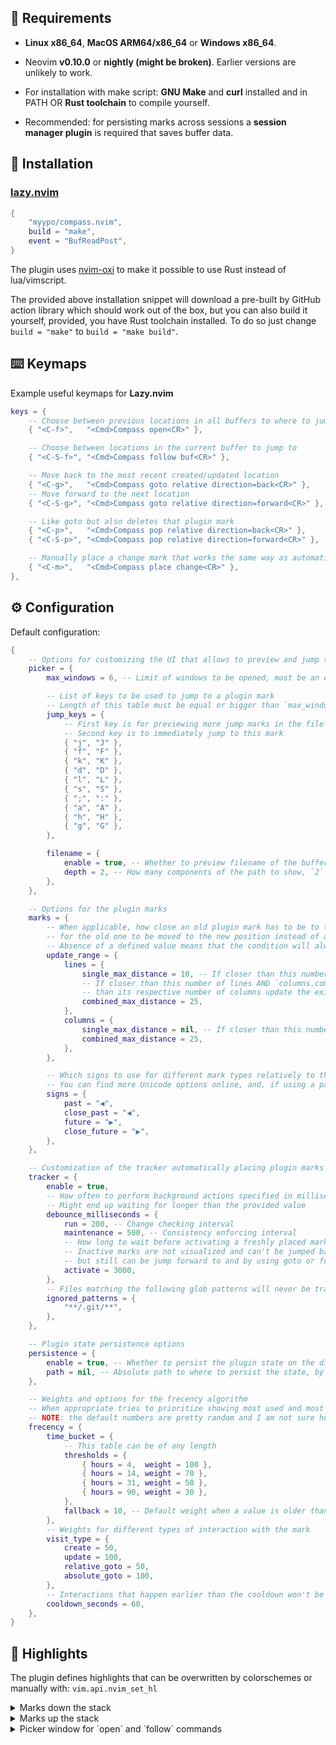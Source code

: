 <!-- panvimdoc-ignore-start -->

<!-- panvimdoc-ignore-end -->

## 🎯 Requirements

- **Linux x86_64**, **MacOS ARM64/x86_64** or **Windows x86_64**.

- Neovim **v0.10.0** or **nightly (might be broken)**. Earlier versions are unlikely to work.

- For installation with make script: **GNU Make** and **curl** installed and in PATH OR **Rust toolchain** to compile yourself.

- Recommended: for persisting marks across sessions a **session manager plugin** is required that saves buffer data.

## 🔌 Installation

### [lazy.nvim](https://github.com/folke/lazy.nvim)

```lua
{
    "myypo/compass.nvim",
    build = "make",
    event = "BufReadPost",
}
```

The plugin uses [nvim-oxi](https://github.com/noib3/nvim-oxi)
to make it possible to use Rust instead of lua/vimscript.

The provided above installation snippet will download a pre-built by GitHub action library which should
work out of the box, but you can also build it yourself, provided, you have Rust toolchain installed.
To do so just change `build = "make"` to `build = "make build"`.

## ⌨️ Keymaps

Example useful keymaps for **Lazy.nvim**

```lua
keys = {
    -- Choose between previous locations in all buffers to where to jump to
    { "<C-f>",   "<Cmd>Compass open<CR>" },

    -- Choose between locations in the current buffer to jump to
    { "<C-S-f>", "<Cmd>Compass follow buf<CR>" },

    -- Move back to the most recent created/updated location
    { "<C-g>",   "<Cmd>Compass goto relative direction=back<CR>" },
    -- Move forward to the next location
    { "<C-S-g>", "<Cmd>Compass goto relative direction=forward<CR>" },

    -- Like goto but also deletes that plugin mark
    { "<C-p>",   "<Cmd>Compass pop relative direction=back<CR>" },
    { "<C-S-p>", "<Cmd>Compass pop relative direction=forward<CR>" },

    -- Manually place a change mark that works the same way as automatically put ones
    { "<C-m>",   "<Cmd>Compass place change<CR>" },
},

```

## ⚙️ Configuration

Default configuration:

```lua
{
    -- Options for customizing the UI that allows to preview and jump to one of the plugin marks
    picker = {
        max_windows = 6, -- Limit of windows to be opened, must be an even number

        -- List of keys to be used to jump to a plugin mark
        -- Length of this table must be equal or bigger than `max_windows`
        jump_keys = {
            -- First key is for previewing more jump marks in the file
            -- Second key is to immediately jump to this mark
            { "j", "J" },
            { "f", "F" },
            { "k", "K" },
            { "d", "D" },
            { "l", "L" },
            { "s", "S" },
            { ";", ":" },
            { "a", "A" },
            { "h", "H" },
            { "g", "G" },
        },

        filename = {
            enable = true, -- Whether to preview filename of the buffer next to the picker hint
            depth = 2, -- How many components of the path to show, `2` only shows the filename and the name of the parent directory
        },
    },

    -- Options for the plugin marks
    marks = {
        -- When applicable, how close an old plugin mark has to be to the newly placed one
        -- for the old one to be moved to the new position instead of actually creating a new seperate mark
        -- Absence of a defined value means that the condition will always evaluate to false
        update_range = {
            lines = {
                single_max_distance = 10, -- If closer than this number of lines update the existing mark
                -- If closer than this number of lines AND `columns.combined_max_distance` is closer
                -- than its respective number of columns update the existing mark
                combined_max_distance = 25,
            },
            columns = {
                single_max_distance = nil, -- If closer than this number of columns update the existing mark
                combined_max_distance = 25,
            },
        },

        -- Which signs to use for different mark types relatively to the current position
        -- You can find more Unicode options online, and, if using a patched nerdfont, here: https://www.nerdfonts.com/cheat-sheet
        signs = {
            past = "◀",
            close_past = "◀",
            future = "▶",
            close_future = "▶",
        },
    },

    -- Customization of the tracker automatically placing plugin marks on file edits etc.
    tracker = {
        enable = true,
        -- How often to perform background actions specified in milliseconds
        -- Might end up waiting for longer than the provided value
        debounce_milliseconds = {
            run = 200, -- Change checking interval
            maintenance = 500, -- Consistency enforcing interval
            -- How long to wait before activating a freshly placed mark
            -- Inactive marks are not visualized and can't be jumped back to,
            -- but still can be jump forward to and by using goto or follow commands
            activate = 3000,
        },
        -- Files matching the following glob patterns will never be tracked
        ignored_patterns = {
			"**/.git/**",
        },
    },

    -- Plugin state persistence options
    persistence = {
        enable = true, -- Whether to persist the plugin state on the disk
        path = nil, -- Absolute path to where to persist the state, by default it assumes the default neovim share path
    },

    -- Weights and options for the frecency algorithm
    -- When appropriate tries to prioritize showing most used and most recently used plugin marks, for example, in a picker UI
    -- NOTE: the default numbers are pretty random and I am not sure how to proceed with the feature overall
    frecency = {
        time_bucket = {
            -- This table can be of any length
            thresholds = {
                { hours = 4,  weight = 100 },
                { hours = 14, weight = 70 },
                { hours = 31, weight = 50 },
                { hours = 90, weight = 30 },
		    },
            fallback = 10, -- Default weight when a value is older than the biggest `hours` in `thresholds`
        },
        -- Weights for different types of interaction with the mark
        visit_type = {
            create = 50,
            update = 100,
            relative_goto = 50,
            absolute_goto = 100,
        },
        -- Interactions that happen earlier than the cooldown won't be taken into accont when calculating marks' weights
        cooldown_seconds = 60,
    },
}

```

## 🎨 Highlights

The plugin defines highlights that can be overwritten by colorschemes or manually with: `vim.api.nvim_set_hl`

<details>
    <summary>Marks down the stack</summary>

<table style="text-align: center;">
<td><b>Highlight</b></td> <td><b>Default</b> </td>

<tr>
<td>CompassRecordPast</td>
<td>

```
NONE
```

</td>

<tr>
<td>CompassRecordPastSign</td>
<td>

```
guibg=#303030 gui=bold
```

</td>

<tr>
<td>CompassRecordClosePast</td>
<td>

```
guifg=DarkRed guibg=#303030 gui=bold
```

</td>

<tr>
<td>CompassRecordClosePastSign</td>
<td>

```
guifg=DarkRed gui=bold
```

</td>

</table>

</details>

<details>
    <summary>Marks up the stack</summary>

<table style="text-align: center;">
<td><b>Highlight</b></td> <td><b>Default</b> </td>

<tr>
<td>CompassRecordFuture</td>
<td>

```
NONE
```

</td>

<tr>
<td>CompassRecordFutureSign</td>
<td>

```
guibg=#303030 gui=bold
```

</td>

<tr>
<td>CompassRecordCloseFuture</td>
<td>

```
guifg=DarkCyan guibg=#303030 gui=bold
```

</td>

<tr>
<td>CompassRecordCloseFutureSign</td>
<td>

```
guifg=DarkCyan gui=bold
```

</td>

</table>

</details>

<details>
    <summary>Picker window for `open` and `follow` commands</summary>

<table style="text-align: center;">
<td><b>Highlight</b></td> <td><b>Default</b> </td>

<tr>
<td>CompassHintOpen</td>
<td>

```
guifg=black guibg=DarkYellow gui=bold
```

</td>

<tr>
<td>CompassHintOpenPath</td>
<td>

```
guifg=DarkYellow gui=bold
```

</td>

<tr>
<td>CompassHintFollow</td>
<td>

```
guifg=black guibg=DarkYellow gui=bold
```

</td>

<tr>
<td>CompassHintFollowPath</td>
<td>

```
guifg=DarkYellow gui=bold
```

</td>

</table>

</details>

